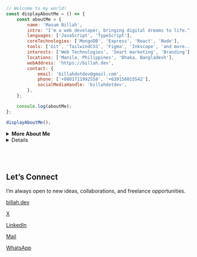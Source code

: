      
```javascript                                                                                                           
// Welcome to my world!
const displayAboutMe = () => {
    const aboutMe = {
        name: 'Masum Billah',
        intro: "I'm a web developer, bringing digital dreams to life.",
        languages: ['JavaScript', 'TypeScript'],
        coreTechnologies: ['MongoDB', 'Express', 'React', 'Node'],
        tools: ['Git', 'TailwindCSS', 'Figma', 'Inkscape', 'and more...'],
        interests: ['Web Technologies', 'Smart marketing', 'Branding'],
        locations: ['Manila, Philippines', 'Dhaka, Bangladesh'],
        webAddress: 'https://billah.dev',
        contact: {
            email: 'billahdotdev@gmail.com',
            phone: ['+8801711992558', '+639156015542'],
            socialMediaHandle: 'billahdotdev',
        },
    };

    console.log(aboutMe);
};

displayAboutMe();


```          
   
     
<details> 
<summary><strong>More About Me</strong></summary>                                        

<pre>
🙂 My Story:
I’m deeply passionate about JavaScript and modern web technologies. Before the pandemic, I was navigating the ups and downs of entrepreneurship in the clothing industry through my venture, DhakaTeez. As the person behind the scenes—handling everything from sales to strategy—I learned valuable lessons about persistence, creativity, and real-world problem solving.

When the pandemic hit, it gave me a chance to align my passion with my work. That’s when I fully committed to web development—bringing both technical skills and business insight to the table. Today, I wear two hats: helping grow DhakaTeez and offering tailored web development services to individuals and businesses looking to grow online.

If you’re looking for someone who understands both code and commerce—I’d love to help.

👩‍💻 I Speak:
English, Bangla(Native), Taglish, and of course JavaScript!            

🎓 Credentials:
I'm a Bangladesh University of Engineering and Technology (BUET) and IAC certified full-stack web developer   
on a journey of modern web mastery at the University of Helsinki.    
</pre>
</details>    




<details>
🛍️ My Digital Store
<img src="https://images.unsplash.com/photo-1521737604893-d14cc237f11d?auto=format&fit=crop&w=1350&q=80" alt="Creative Workspace" style="width: 100%; border-radius: 12px; margin-bottom: 24px;">

Welcome! I’m Masum, a developer and digital creator who builds high-quality tools for other developers, freelancers, and creators. My goal is to help you move faster, save time, and launch with confidence.

🚀 Featured Digital Products
Coming Soon Landing Page Template

<div style="border: 1px solid #eaeaea; border-radius: 12px; padding: 20px; margin-bottom: 24px;">
A sleek, responsive landing page for product launches and waitlists. This template is perfect for quickly validating an idea or building an audience before your official launch.
<br><br>
- Features: Clean design, responsive layout, easy to customize.
- Built With: HTML, Tailwind CSS
- Price: $10
<br><br>
<a href="https://billahdotdev.gumroad.com/l/coming-soon-landing-page-template">
<img src="https://img.shields.io/badge/View%20on-Gumroad-orange?style=for-the-badge&logo=gumroad" alt="Buy on Gumroad">
</a>
</div>

Hacker-Vibe Personal Website Template

<div style="border: 1px solid #eaeaea; border-radius: 12px; padding: 20px; margin-bottom: 24px;">
A bold, dark-themed personal website with a unique terminal-style aesthetic. Stand out from the crowd and showcase your coding skills with a memorable online presence.
<br><br>
- Features: Dynamic text, interactive terminal, modern design.
- Built With: React, Vite, Tailwind CSS
- Price: $15
<br><br>
<a href="https://billahdotdev.gumroad.com/l/hacker-terminal-website">
<img src="https://img.shields.io/badge/View%20on-Gumroad-teal?style=for-the-badge&logo=gumroad" alt="Buy on Gumroad">
</a>
</div>

Simple Line SVG Icon Pack (60+ Icons)

<div style="border: 1px solid #eaeaea; border-radius: 12px; padding: 20px; margin-bottom: 24px;">
A collection of lightweight, scalable SVG icons for your web and app projects. With over 60 icons, this pack provides a clean, minimal look that enhances any modern interface.
<br><br>
- Features: 60+ icons, SVG format, simple line design.
- Includes: Icons for UI, social media, and more.
- Price: $1
<br><br>
<a href="https://billahdotdev.gumroad.com/l/simple-line-svg-icons">
<img src="https://img.shields.io/badge/Get%20SVGs-Gumroad-success?style=for-the-badge&logo=svg" alt="Download Icons">
</a>
</div>

👋 Need Custom Work?
<div style="border: 1px solid #eaeaea; border-radius: 12px; padding: 20px; text-align: center;">
Looking for something unique? Whether it’s a custom landing page, a personalized website, or a specific technical solution, I’m here to help. Let’s collaborate and bring your ideas to life.
<br><br>
<a href="https://wa.me/+8801711992558?text=Hi%20Masum!%20I’m%20interested%20in%20a%20custom%20digital%20project.">
<img src="https://img.shields.io/badge/Chat%20on-WhatsApp-brightgreen?style=for-the-badge&logo=whatsapp" alt="WhatsApp Chat">
</a>
</div>

</details>



<br />
<br />
<br />



## Let’s Connect

I’m always open to new ideas, collaborations, and freelance opportunities.

[billah.dev](https://billah.dev) 

[X](https://twitter.com/billahdottdev)  

[LinkedIn](https://www.linkedin.com/in/billahdotdev)  

[Mail](mailto:billahdotdev@gmail.com)

[WhatsApp](https://wa.me/+8801711992558)


